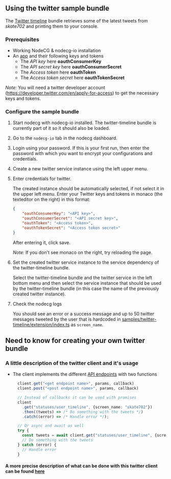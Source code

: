 ## Using the twitter sample bundle

The [Twitter timeline](/samples/twitter-timeline/) bundle retrieves some of the latest tweets from _skate702_ and printing them to your console.

### Prerequisites

-   Working NodeCG & nodecg-io installation
-   An [app](https://developer.twitter.com/en/apps) and their following keys and tokens
    -   The _API key_ here **oauthConsumerKey**
    -   The _API secret key_ here **oauthConsumerSecret**
    -   The _Access token_ here **oauthToken**
    -   The _Access token secret_ here **oauthTokenSecret**

_Note:_ You will need a twitter developer account (https://developer.twitter.com/en/apply-for-access) to get the necessary keys and tokens.

### Configure the sample bundle

1. Start nodecg with nodecg-io installed. The twitter-timeline bundle is currently part of it so it should also be loaded.

2. Go to the `nodecg-io` tab in the nodecg dashboard.

3. Login using your password. If this is your first run, then enter the password with which you want to encrypt your configurations and credentials.

4. Create a new twitter service instance using the left upper menu.

5. Enter credentials for twitter.

    The created instance should be automatically selected, if not select it in the upper left menu. Enter your Twitter keys and tokens in monaco (the texteditor on the right) in this format:

    ```json
    {
        "oauthConsumerKey": "<API key>",
        "oauthConsumerSecret": "<API secret key>",
        "oauthToken": "<Access token>",
        "oauthTokenSecret": "<Access token secret>"
    }
    ```

    After entering it, click save.

    _Note:_ If you don't see monaco on the right, try reloading the page.

6. Set the created twitter service instance to the service dependency of the twitter-timeline bundle.

    Select the twitter-timeline bundle and the twitter service in the left bottom menu and then select the service instance that should be used by the twitter-timeline bundle (in this case the name of the previously created twitter instance).

7. Check the nodecg logs

    You should see an error or a success message and up to 50 twitter messages tweeted by the user that is hardcoded in [samples/twitter-timeline/extension/index.ts](/samples/twitter-timeline/extension/index.ts) as `screen_name`.

## Need to know for creating your own twitter bundle

### A little description of the twitter client and it's usage

-   The client implements the different [API endpoints](https://developer.twitter.com/en/docs/api-reference-index) with two functions

    ```typescript
      client.get("<get endpoint name>", params, callback)
      client.post("<post endpoint name>", params, callback)

      // Instead of callbacks it can be used with promises
      client
        .get("statuses/user_timeline", {screen_name: "skate702"})
        .then((tweets) => /* Do something with the tweets */)
        .catch((error) => /* Handle error */);

      // Or async and await as well
      try {
        const tweets = await client.get("statuses/user_timeline", {screen_name: "skate702"});
        // Do something with the tweets
      } catch (error) {
        // Handle error
      }
    ```

#### A more precise description of what can be done with this twitter client can be found [here](https://github.com/desmondmorris/node-twitter#readme)
